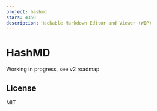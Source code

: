 ```yaml
---
project: hashmd
stars: 4350
description: Hackable Markdown Editor and Viewer (WIP)
---
```


HashMD
======

Working in progress, see v2 roadmap

License
-------

MIT

